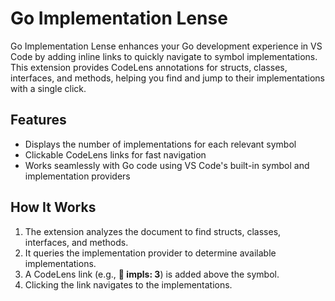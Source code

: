 # Go Implementation Lense

Go Implementation Lense enhances your Go development experience in VS Code by adding inline links to quickly navigate to symbol implementations. This extension provides CodeLens annotations for structs, classes, interfaces, and methods, helping you find and jump to their implementations with a single click.  

## Features  
- Displays the number of implementations for each relevant symbol  
- Clickable CodeLens links for fast navigation  
- Works seamlessly with Go code using VS Code's built-in symbol and implementation providers  

## How It Works  
1. The extension analyzes the document to find structs, classes, interfaces, and methods.  
2. It queries the implementation provider to determine available implementations.  
3. A CodeLens link (e.g., **🔗 impls: 3**) is added above the symbol.  
4. Clicking the link navigates to the implementations.  
